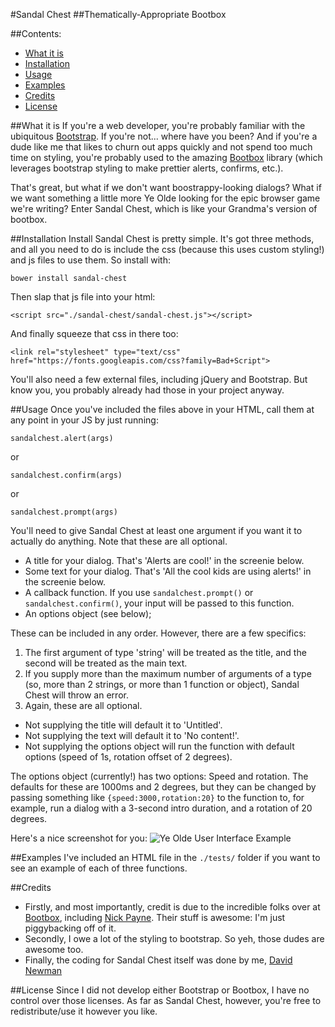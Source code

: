 #Sandal Chest
##Thematically-Appropriate Bootbox

##Contents:

 - [What it is](#what-is-it)
 - [Installation](#installation)
 - [Usage](#usage)
 - [Examples](#examples)
 - [Credits](#credits)
 - [License](#license)

##What it is
If you're a web developer, you're probably familiar with the ubiquitous [Bootstrap](http://getbootstrap.com/). If you're not... where have you been? And if you're a dude like me that likes to churn out apps quickly and not spend too much time on styling, you're probably used to the amazing [Bootbox](http://bootboxjs.com/) library (which leverages bootstrap styling to make prettier alerts, confirms, etc.). 

That's great, but what if we don't want boostrappy-looking dialogs? What if we want something a little more Ye Olde looking for the epic browser game we're writing? Enter Sandal Chest, which is like your Grandma's version of bootbox.

##Installation
Install Sandal Chest is pretty simple. It's got three methods, and all you need to do is include the css (because this uses custom styling!) and js files to use them. So install with:

```bower install sandal-chest```

Then slap that js file into your html:

```<script src="./sandal-chest/sandal-chest.js"></script>```

And finally squeeze that css in there too:

```<link rel="stylesheet" type="text/css" href="https://fonts.googleapis.com/css?family=Bad+Script">```

You'll also need a few external files, including jQuery and Bootstrap. But know you, you probably already had those in your project anyway.

##Usage
Once you've included the files above in your HTML, call them at any point in your JS by just running:

```sandalchest.alert(args)```

or

```sandalchest.confirm(args)```

or

```sandalchest.prompt(args)```

You'll need to give Sandal Chest at least one argument if you want it to actually do anything. Note that these are all optional.
 - A title for your dialog. That's 'Alerts are cool!' in the screenie below.
 - Some text for your dialog. That's 'All the cool kids are using alerts!' in the screenie below.
 - A callback function. If you use ```sandalchest.prompt()``` or ```sandalchest.confirm()```, your input will be passed to this function. 
 - An options object (see below);

These can be included in any order. However, there are a few specifics:

 1. The first argument of type 'string' will be treated as the title, and the second will be treated as the main text.
 2. If you supply more than the maximum number of arguments of a type (so, more than 2 strings, or more than 1 function or object), Sandal Chest will throw an error.
 3. Again, these are all optional. 
  - Not supplying the title will default it to 'Untitled'. 
  - Not supplying the text will default it to 'No content!'.
  - Not supplying the options object will run the function with default options (speed of 1s, rotation offset of 2 degrees).

The options object (currently!) has two options: Speed and rotation. The defaults for these are 1000ms and 2 degrees, but they can be changed by passing something like ```{speed:3000,rotation:20}``` to the function to, for example, run a dialog with a 3-second intro duration, and a rotation of 20 degrees.

Here's a nice screenshot for you:
![Ye Olde User Interface Example](./tests/screenie.png)
 
##Examples
I've included an HTML file in the ```./tests/``` folder if you want to see an example of each of three functions.

##Credits
 - Firstly, and most importantly, credit is due to the incredible folks over at [Bootbox](http://bootboxjs.com/), including [Nick Payne](http://twitter.com/makeusabrew). Their stuff is awesome: I'm just piggybacking off of it.
 - Secondly, I owe a lot of the styling to bootstrap. So yeh, those dudes are awesome too.
 - Finally, the coding for Sandal Chest itself was done by me, [David Newman](https://github.com/Newms34/)

##License
Since I did not develop either Bootstrap or Bootbox, I have no control over those licenses. As far as Sandal Chest, however, you're free to redistribute/use it however you like. 
